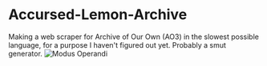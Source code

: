 # Accursed-Lemon-Archive
Making a web scraper for Archive of Our Own (AO3) in the slowest possible language, for a purpose I haven't figured out yet. Probably a smut generator.
<img src="/blob/master/ho2zlmfkn2b01.png"  title="Modus Operandi">
